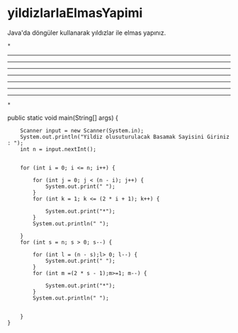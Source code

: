 # yildizlarlaElmasYapimi

Java'da döngüler kullanarak yıldızlar ile elmas yapınız.

    *    
   ***    
  *****  
 *******  
*********  
 *******  
  *****  
   ***  
    *


 public static void main(String[] args) {

        Scanner input = new Scanner(System.in);
        System.out.println("Yildiz olusuturulacak Basamak Sayisini Giriniz : ");
        int n = input.nextInt();


        for (int i = 0; i <= n; i++) {

            for (int j = 0; j < (n - i); j++) {
                System.out.print(" ");
            }
            for (int k = 1; k <= (2 * i + 1); k++) {

                System.out.print("*");
            }
            System.out.println(" ");

        }
        for (int s = n; s > 0; s--) {

            for (int l = (n - s);l> 0; l--) {
                System.out.print(" ");
            }
            for (int m =(2 * s - 1);m>=1; m--) {

                System.out.print("*");
            }
            System.out.println(" ");


        }
    }
